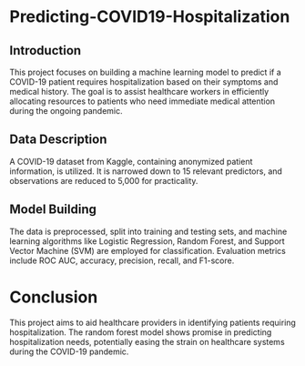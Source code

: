 # Predicting-COVID19-Hospitalization
## Introduction
This project focuses on building a machine learning model to predict if a COVID-19 patient requires hospitalization based on their symptoms and medical history. The goal is to assist healthcare workers in efficiently allocating resources to patients who need immediate medical attention during the ongoing pandemic.

## Data Description
A COVID-19 dataset from Kaggle, containing anonymized patient information, is utilized. It is narrowed down to 15 relevant predictors, and observations are reduced to 5,000 for practicality.

## Model Building
The data is preprocessed, split into training and testing sets, and machine learning algorithms like Logistic Regression, Random Forest, and Support Vector Machine (SVM) are employed for classification. Evaluation metrics include ROC AUC, accuracy, precision, recall, and F1-score.

# Conclusion
This project aims to aid healthcare providers in identifying patients requiring hospitalization. The random forest model shows promise in predicting hospitalization needs, potentially easing the strain on healthcare systems during the COVID-19 pandemic.
